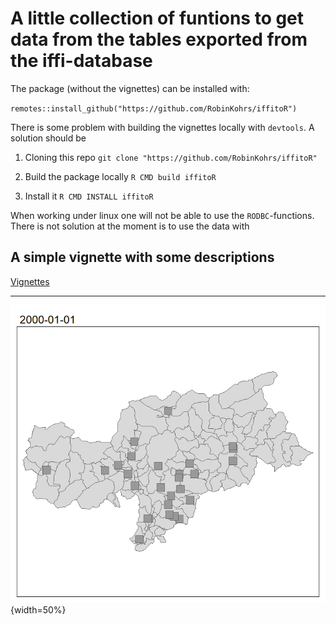 # A little collection of funtions to get data from the tables exported from the iffi-database

The package (without the vignettes) can be installed with:

`remotes::install_github("https://github.com/RobinKohrs/iffitoR")`

There is some problem with building the vignettes locally with `devtools`. A solution should be

1. Cloning this repo
  `git clone "https://github.com/RobinKohrs/iffitoR"`

2. Build the package locally
  `R CMD build iffitoR`
  
3. Install it
  `R CMD INSTALL iffitoR`

When working under linux one will not be able to use the `RODBC`-functions. There is not solution at the moment is to use the data with 

## A simple vignette with some descriptions

[Vignettes](https://robinkohrs.github.io/iffitoR/docs/index.html)

***

![](inst/anim.gif){width=50%}




